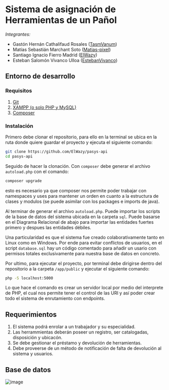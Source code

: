# Sistema de asignación de Herramientas de un Pañol


*Integrantes:*

- Gastón Hernán Cathalifaud Rosales ([TasmVanum](https://github.com/TasmVanum))
- Matías Sebastián Marchant Soto ([Matias-pixel](https://github.com/Matias-pixel))
- Santiago Ignacio Fierro Madrid ([ElWazy](https://github.com/ElWazy))
- Esteban Salomón Vivanco Ulloa ([EstebanVivanco](https://github.com/EstebanVivanco))

## Entorno de desarrollo

### Requisitos

1. [Git](https://git-scm.com/)
2. [XAMPP (o solo PHP y MySQL)](https://www.apachefriends.org/es/index.html)
3. [Composer](https://getcomposer.org/)

### Instalación

Primero debe clonar el repositorio, para ello en la terminal se ubica en la
ruta donde quiere guardar el proyecto y ejecuta el siguiente comando:
```bash
git clone https://github.com/ElWazy/pasys-api
cd pasys-api
```

Seguido de hacer la clonación. Con `composer` debe generar el archivo `autoload.php` con el
comando:
```bash
composer upgrade
```
esto es necesario ya que composer nos permite poder trabajar con namespaces y uses para
mantener un orden en cuanto a la estructura de clases y modulos (se puede asimilar
con los packages e imports de java).


Al terminar de generar el archivo `autoload.php`. Puede importar los scripts de 
la base de datos del sistema ubicada en la carpeta `sql`. Puede basarse en el Diagrama 
Relacional de abajo para importar las entidades fuertes primero y despues las entidades débiles.

Una particularidad es que el sistema fue creado colaborativamente tanto en Linux como en Windows.
Por ende para evitar conflictos de usuarios, en el script `database.sql` hay un código comentado
para añadir un usario con permisos totales exclusivamente para nuestra base de datos en concreto.


Por ultimo, para ejecutar el proyecto, por terminal debe dirigirse dentro del repositorio a la carpeta 
`/app/public` y ejecutar el siguiente comando:
```bash
php -S localhost:5000
```
Lo que hace el comando es crear un servidor local por medio del interprete de PHP, el cual nos permite
tener el control de las URI y así poder crear todo el sistema de enrutamiento con endpoints.


## Requerimientos

1. El sistema podrá enrolar a un trabajador y su especialidad.
2. Las herrammientas deberán poseer un registro, ser catalogadas, disposición y ubicacón.
3. Se debe gestionar el préstamo y devolución de herramientas.
4. Debe proveerse de un método de notificación de falta de devolución al sistema y usuarios.

## Base de datos

![image](https://user-images.githubusercontent.com/74669757/141474860-7657b81e-833e-4de8-9ff9-3ebe749834c1.png)
